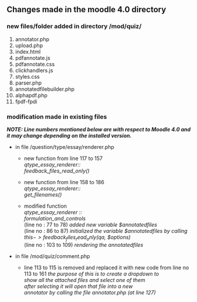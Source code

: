 ## Changes made in the moodle 4.0 directory
### new files/folder added in directory /mod/quiz/
1. annotator.php
2. upload.php 
3. index.html
4. pdfannotate.js
5. pdfannotate.css
6. clickhandlers.js
7. styles.css
8. parser.php
9. annotatedfilebuilder.php
10. alphapdf.php
11. fpdf-fpdi 



### modification made in existing files

___NOTE: Line numbers mentioned below are with respect to Moodle 4.0 and it may change depending on the installed version.___

- in file /question/type/essay/renderer.php

    - new function from line 117 to 157  
        _qtype_essay_renderer::_     
          _feedback_files_read_only()_  

    - new function from line 158 to 186  
        _qtype_essay_renderer::_      
          _get_filenames()_    

    - modified function  
        _qtype_essay_renderer ::_    
          _formulation_and_controls_    
            (line no : 77 to 78) _added new variable $annotatedfiles_      
            (line no : 86 to 87) _initialized the variable $annotatedfiles by calling $this->feedback_files_read_only($qa, $options)_      
            (line no : 103 to 109) _rendering the annotatedfiles_    

    
- in file /mod/quiz/comment.php
    -  line 113 to 115 is removed and  replaced it with new code
        from line no 113 to 161
        _the purpose of this is to create a dropdown to  
        show all the attached files and select one of them  
        after selecting it will open that file into a new   
        annotator by calling the file annotator.php (at line 127)_  

